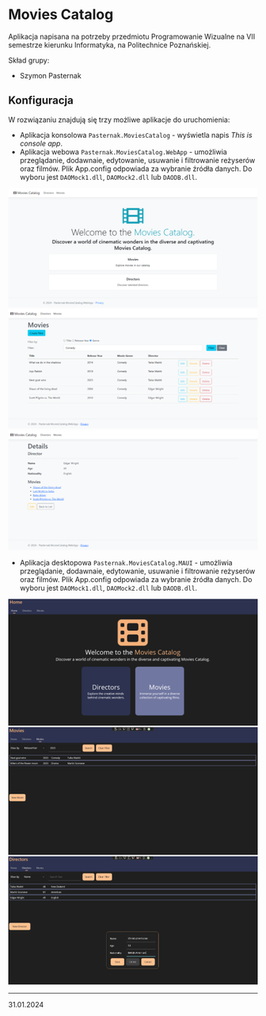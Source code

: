 # Movies Catalog
Aplikacja napisana na potrzeby przedmiotu Programowanie Wizualne na VII semestrze kierunku Informatyka, na Politechnice Poznańskiej.

Skład grupy:
- Szymon Pasternak

## Konfiguracja
W rozwiązaniu znajdują się trzy możliwe aplikacje do uruchomienia:
- Aplikacja konsolowa `Pasternak.MoviesCatalog` - wyświetla napis *This is console app*.
- Aplikacja webowa `Pasternak.MoviesCatalog.WebApp` - umożliwia przeglądanie, dodawnaie, edytowanie, usuwanie i filtrowanie reżyserów oraz filmów. Plik App.config odpowiada za wybranie źródła danych. Do wyboru jest `DAOMock1.dll`, `DAOMock2.dll` lub `DAODB.dll`.

![Home page of web app](screeny/w1.png)
![Movies page of web app](screeny/w2.png)
![Directors page of web app](screeny/w3.png)

- Aplikacja desktopowa `Pasternak.MoviesCatalog.MAUI` - umożliwia przeglądanie, dodawnaie, edytowanie, usuwanie i filtrowanie reżyserów oraz filmów. Plik App.config odpowiada za wybranie źródła danych. Do wyboru jest `DAOMock1.dll`, `DAOMock2.dll` lub `DAODB.dll`.

![Home page of desktop app](screeny/d1.png)
![Movies page of desktop app](screeny/d2.png)
![Directors page of desktop app](screeny/d3.png)

---
31.01.2024
